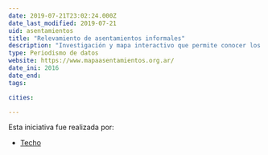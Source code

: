 ```yaml
---
date: 2019-07-21T23:02:24.000Z
date_last_modified: 2019-07-21
uid: asentamientos
title: "Relevamiento de asentamientos informales"
description: "Investigación y mapa interactivo que permite conocer los asentamientos informales en Argentina."
type: Periodismo de datos
website: https://www.mapaasentamientos.org.ar/
date_ini: 2016
date_end: 
tags:

cities: 

---
```


Esta iniciativa fue realizada por:

- [Techo](/organizaciones/techo)
